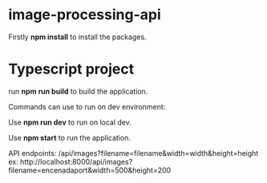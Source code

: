 # image-processing-api

Firstly **npm install** to install the packages.
# Typescript project

run **npm run build** to build the application.

Commands can use to run on dev environment:

Use **npm run dev** to run on local dev.

Use **npm start** to run the application.

API endpoints:
/api/images?filename=filename&width=width&height=height
ex: http://localhost:8000/api/images?filename=encenadaport&width=500&height=200
